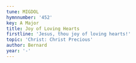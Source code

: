 ```yaml
---
tune: MIGDOL
hymnnumber: '452'
key: A Major
title: Joy of Loving Hearts
firstline: 'Jesus, thou joy of loving hearts!'
topic: 'Christ: Christ Precious'
author: Bernard
year: '-'
---
```

